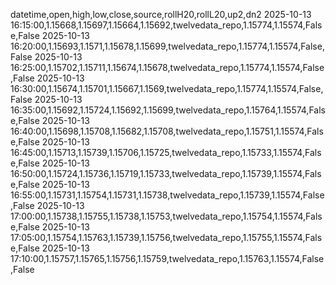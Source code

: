 datetime,open,high,low,close,source,rollH20,rollL20,up2,dn2
2025-10-13 16:15:00,1.15668,1.15697,1.15664,1.15692,twelvedata_repo,1.15774,1.15574,False,False
2025-10-13 16:20:00,1.15693,1.1571,1.15678,1.15699,twelvedata_repo,1.15774,1.15574,False,False
2025-10-13 16:25:00,1.15702,1.15711,1.15674,1.15678,twelvedata_repo,1.15774,1.15574,False,False
2025-10-13 16:30:00,1.15674,1.15701,1.15667,1.1569,twelvedata_repo,1.15774,1.15574,False,False
2025-10-13 16:35:00,1.15692,1.15724,1.15692,1.15699,twelvedata_repo,1.15764,1.15574,False,False
2025-10-13 16:40:00,1.15698,1.15708,1.15682,1.15708,twelvedata_repo,1.15751,1.15574,False,False
2025-10-13 16:45:00,1.15713,1.15739,1.15706,1.15725,twelvedata_repo,1.15733,1.15574,False,False
2025-10-13 16:50:00,1.15724,1.15736,1.15719,1.15733,twelvedata_repo,1.15739,1.15574,False,False
2025-10-13 16:55:00,1.15731,1.15754,1.15731,1.15738,twelvedata_repo,1.15739,1.15574,False,False
2025-10-13 17:00:00,1.15738,1.15755,1.15738,1.15753,twelvedata_repo,1.15754,1.15574,False,False
2025-10-13 17:05:00,1.15754,1.15763,1.15739,1.15756,twelvedata_repo,1.15755,1.15574,False,False
2025-10-13 17:10:00,1.15757,1.15765,1.15756,1.15759,twelvedata_repo,1.15763,1.15574,False,False
